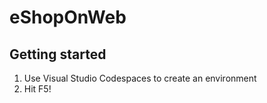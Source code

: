 # eShopOnWeb

## Getting started

1. Use Visual Studio Codespaces to create an environment
1. Hit F5!
